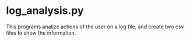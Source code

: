 # log_analysis.py
This programs analize actions of the user on a log file, and create two csv files to show the information. 
